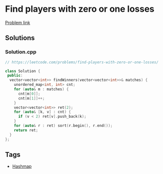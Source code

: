 # Find players with zero or one losses

[Problem link](https://leetcode.com/problems/find-players-with-zero-or-one-losses/)

## Solutions


### Solution.cpp
```cpp
// https://leetcode.com/problems/find-players-with-zero-or-one-losses/

class Solution {
 public:
  vector<vector<int>> findWinners(vector<vector<int>>& matches) {
    unordered_map<int, int> cnt;
    for (auto& m : matches) {
      cnt[m[0]];
      cnt[m[1]]++;
    }
    vector<vector<int>> ret(2);
    for (auto& [k, v] : cnt) {
      if (v < 2) ret[v].push_back(k);
    }
    for (auto& r : ret) sort(r.begin(), r.end());
    return ret;
  }
};
```
## Tags

* [Hashmap](/Collections/hashmap.md#hashmap)
